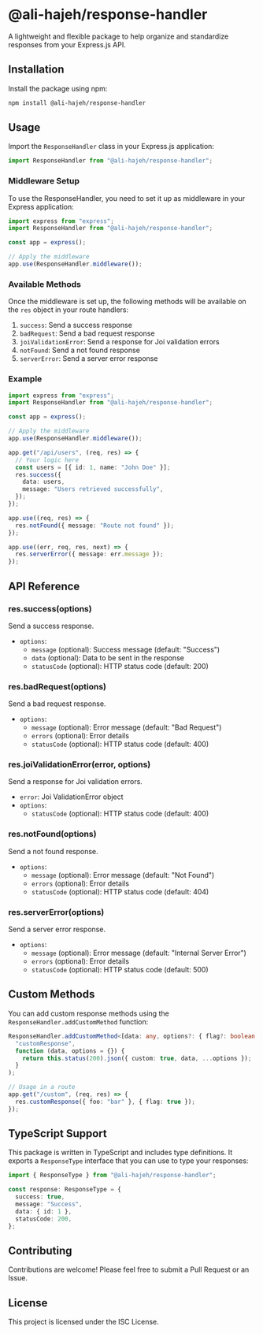 # @ali-hajeh/response-handler

A lightweight and flexible package to help organize and standardize responses from your Express.js API.

## Installation

Install the package using npm:

```bash
npm install @ali-hajeh/response-handler
```

## Usage

Import the `ResponseHandler` class in your Express.js application:

```typescript
import ResponseHandler from "@ali-hajeh/response-handler";
```

### Middleware Setup

To use the ResponseHandler, you need to set it up as middleware in your Express application:

```typescript
import express from "express";
import ResponseHandler from "@ali-hajeh/response-handler";

const app = express();

// Apply the middleware
app.use(ResponseHandler.middleware());
```

### Available Methods

Once the middleware is set up, the following methods will be available on the `res` object in your route handlers:

1. `success`: Send a success response
2. `badRequest`: Send a bad request response
3. `joiValidationError`: Send a response for Joi validation errors
4. `notFound`: Send a not found response
5. `serverError`: Send a server error response

### Example

```typescript
import express from "express";
import ResponseHandler from "@ali-hajeh/response-handler";

const app = express();

// Apply the middleware
app.use(ResponseHandler.middleware());

app.get("/api/users", (req, res) => {
  // Your logic here
  const users = [{ id: 1, name: "John Doe" }];
  res.success({
    data: users,
    message: "Users retrieved successfully",
  });
});

app.use((req, res) => {
  res.notFound({ message: "Route not found" });
});

app.use((err, req, res, next) => {
  res.serverError({ message: err.message });
});
```

## API Reference

### res.success(options)

Send a success response.

- `options`:
  - `message` (optional): Success message (default: "Success")
  - `data` (optional): Data to be sent in the response
  - `statusCode` (optional): HTTP status code (default: 200)

### res.badRequest(options)

Send a bad request response.

- `options`:
  - `message` (optional): Error message (default: "Bad Request")
  - `errors` (optional): Error details
  - `statusCode` (optional): HTTP status code (default: 400)

### res.joiValidationError(error, options)

Send a response for Joi validation errors.

- `error`: Joi ValidationError object
- `options`:
  - `statusCode` (optional): HTTP status code (default: 400)

### res.notFound(options)

Send a not found response.

- `options`:
  - `message` (optional): Error message (default: "Not Found")
  - `errors` (optional): Error details
  - `statusCode` (optional): HTTP status code (default: 404)

### res.serverError(options)

Send a server error response.

- `options`:
  - `message` (optional): Error message (default: "Internal Server Error")
  - `errors` (optional): Error details
  - `statusCode` (optional): HTTP status code (default: 500)

## Custom Methods

You can add custom response methods using the `ResponseHandler.addCustomMethod` function:

```typescript
ResponseHandler.addCustomMethod<[data: any, options?: { flag?: boolean }]>(
  "customResponse",
  function (data, options = {}) {
    return this.status(200).json({ custom: true, data, ...options });
  }
);

// Usage in a route
app.get("/custom", (req, res) => {
  res.customResponse({ foo: "bar" }, { flag: true });
});
```

## TypeScript Support

This package is written in TypeScript and includes type definitions. It exports a `ResponseType` interface that you can use to type your responses:

```typescript
import { ResponseType } from "@ali-hajeh/response-handler";

const response: ResponseType = {
  success: true,
  message: "Success",
  data: { id: 1 },
  statusCode: 200,
};
```

## Contributing

Contributions are welcome! Please feel free to submit a Pull Request or an Issue.

## License

This project is licensed under the ISC License.
